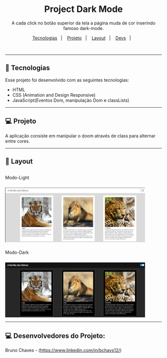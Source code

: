 <h1 align="center"> Project Dark Mode </h1>

<p align="center">
A cada click no botão superior da tela a página muda de cor inserindo famoso dark-mode.
</p>

<p align="center">
 <a href="#-tecnologias">Tecnologias</a>&nbsp;&nbsp;&nbsp;|&nbsp;&nbsp;&nbsp;
  <a href="#-projeto">Projeto</a>&nbsp;&nbsp;&nbsp;|&nbsp;&nbsp;&nbsp;
  <a href="#-layout">Layout</a>&nbsp;&nbsp;&nbsp;|&nbsp;&nbsp;&nbsp;
  <a href="#-layout">Devs</a>&nbsp;&nbsp;&nbsp;|&nbsp;&nbsp;&nbsp;
</p>

<br>

---

## 🚀 Tecnologias

Esse projeto foi desenvolvido com as seguintes tecnologias:

- HTML
- CSS (Animation and Design Responsive)
- JavaScript(Eventos Dom, manipulação Dom e classLists)

---

## 💻 Projeto

A aplicação consiste em manipular o doom através de class para alternar entre cores.

---

## 🔖 Layout

<div style="display:flex; flex-direction:column; gap:10px">
<p>Modo-Light</p>
<img src="./assets/icons/mode-Light.PNG" width="450px">
<p> Modo-Dark</p>
<img src="./assets/icons/mode-Dark.PNG" width="450px">
</div>

---

## 💻 Desenvolvedores do Projeto:

Bruno Chaves - (https://www.linkedin.com/in/bchavs12/)
